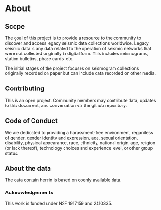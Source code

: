 
# About

## Scope
The goal of this project is to provide a resource to the community to discover and access legacy seismic data collections worldwide. Legacy seismic data is any data related to the operation of seismic networks that were not collected originally in digital form. This includes seismograms, station bulletins, phase cards, etc.

The initial stages of the project focuses on seismogram collections originally recorded on paper but can include data recorded on other media.

## Contributing

This is an open project. Community members may contribute data, updates to this document, and conversation via the github repository.

## Code of Conduct
We are dedicated to providing a harassment-free environment, regardless of gender, gender identity and expression, age, sexual orientation, disability, physical appearance, race, ethnicity, national origin, age, religion (or lack thereof), technology choices and experience level, or other group status.

## About the data
The data contain herein is based on openly available data.

### Acknowledgements

This work is funded under NSF 1917159 and 2410335.